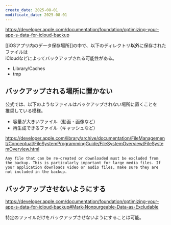 ```yaml
---
create_date: 2025-08-01
modificate_date: 2025-08-01
---
```

<https://developer.apple.com/documentation/foundation/optimizing-your-app-s-data-for-icloud-backup>

[[iOSアプリ内のデータ保存場所]]の中で、以下のディレクトリ**以外**に保存されたファイルは  
iCloudなどによってバックアップされる可能性がある。

* Library/Caches
* tmp

## バックアップされる場所に置かない
公式では、以下のようなファイルはバックアップされない場所に置くことを  
推奨している模様。

* 容量が大きいファイル（動画・画像など）
* 再生成できるファイル（キャッシュなど）

<https://developer.apple.com/library/archive/documentation/FileManagement/Conceptual/FileSystemProgrammingGuide/FileSystemOverview/FileSystemOverview.html>
```
Any file that can be re-created or downloaded must be excluded from the backup. This is particularly important for large media files. If your application downloads video or audio files, make sure they are not included in the backup.
```

## バックアップさせないようにする
<https://developer.apple.com/documentation/foundation/optimizing-your-app-s-data-for-icloud-backup#Mark-Nonpurgeable-Data-as-Excludable>

特定のファイルだけをバックアップさせないようにすることは可能。
